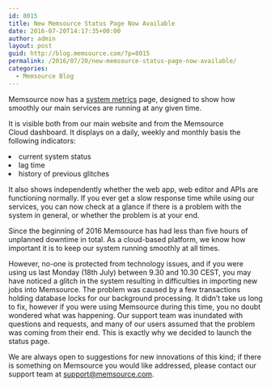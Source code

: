 ```yaml
---
id: 8015
title: New Memsource Status Page Now Available
date: 2016-07-20T14:17:35+00:00
author: admin
layout: post
guid: http://blog.memsource.com/?p=8015
permalink: /2016/07/20/new-memsource-status-page-now-available/
categories:
  - Memsource Blog
---
```

<span style="font-weight: 400;">Memsource now has a </span>[<span style="font-weight: 400;">system metrics</span>](http://status.memsource.com/#day) <span style="font-weight: 400;">page, designed to show how smoothly our main services are running at any given time. </span>

<!--more-->

<span style="font-weight: 400;">It is visible both from our main website and from the Memsource Cloud dashboard. It displays on a daily, weekly and monthly basis the following indicators:</span>

<li style="font-weight: 400;">
  <span style="font-weight: 400;">current system status</span>
</li>
<li style="font-weight: 400;">
  <span style="font-weight: 400;">lag time</span>
</li>
<li style="font-weight: 400;">
  <span style="font-weight: 400;">history of previous glitches</span>
</li>

<span style="font-weight: 400;">It also shows independently whether the web app, web editor and APIs are functioning normally. </span><span style="font-weight: 400;">If you ever get a slow response time while using our services, you can now check at a glance if there is a problem with the system in general, or whether the problem is at your end.</span>

<span style="font-weight: 400;">Since the beginning of 2016 Memsource has had less than five hours of unplanned downtime in total. As a cloud-based platform, we know ho</span>w important it is to keep our system running smoothly at all times.

However, no-one is protected from technology issues, and if you were using us last Monday (18th July) between 9.30 and 10.30 CEST, you may have noticed a glitch in the system resulting in difficulties in importing new jobs into Memsource. The problem was caused by a few transactions holding database locks for our background processing. It didn’t take us long to fix, however if you were using Memsource during this time, you no doubt wondered what was happening. Our support team was inundated with questions and requests, and many of our users assumed that the problem was coming from their end. This is exactly why we decided to launch the status page.

We are always open to suggestions for new innovations of this kind; if there is something on Memsource you would like addressed, please contact our support team at support@memsource.com.